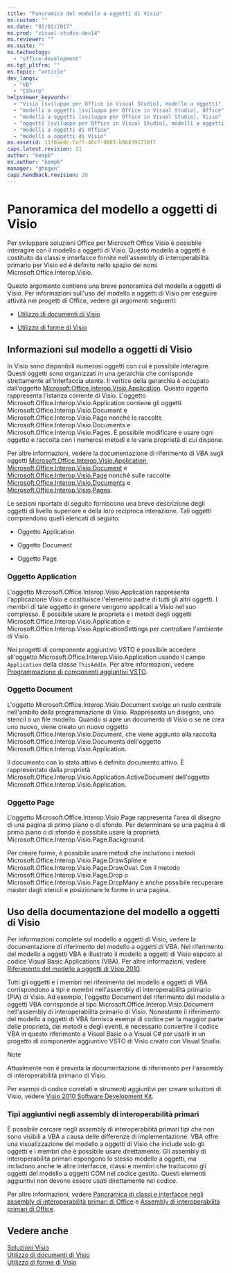 ```yaml
---
title: "Panoramica del modello a oggetti di Visio"
ms.custom: ""
ms.date: "02/02/2017"
ms.prod: "visual-studio-dev14"
ms.reviewer: ""
ms.suite: ""
ms.technology: 
  - "office-development"
ms.tgt_pltfrm: ""
ms.topic: "article"
dev_langs: 
  - "VB"
  - "CSharp"
helpviewer_keywords: 
  - "Visio [sviluppo per Office in Visual Studio], modello a oggetti"
  - "modelli a oggetti [sviluppo per Office in Visual Studio], Office"
  - "modelli a oggetti [sviluppo per Office in Visual Studio], Visio"
  - "oggetti [sviluppo per Office in Visual Studio], modelli a oggetti di Office"
  - "modelli a oggetti di Office"
  - "modelli a oggetti di Visio"
ms.assetid: 11f0ae0c-feff-46c7-9885-b968391718f7
caps.latest.revision: 21
author: "kempb"
ms.author: "kempb"
manager: "ghogen"
caps.handback.revision: 20
---
```

# Panoramica del modello a oggetti di Visio
  Per sviluppare soluzioni Office per Microsoft Office Visio è possibile interagire con il modello a oggetti di Visio. Questo modello a oggetti è costituito da classi e interfacce fornite nell'assembly di interoperabilità primario per Visio ed è definito nello spazio dei nomi Microsoft.Office.Interop.Visio.  
  
 Questo argomento contiene una breve panoramica del modello a oggetti di Visio. Per informazioni sull'uso del modello a oggetti di Visio per eseguire attività nei progetti di Office, vedere gli argomenti seguenti:  
  
-   [Utilizzo di documenti di Visio](../vsto/working-with-visio-documents.md)  
  
-   [Utilizzo di forme di Visio](../vsto/working-with-visio-shapes.md)  
  
## Informazioni sul modello a oggetti di Visio  
 In Visio sono disponibili numerosi oggetti con cui è possibile interagire. Questi oggetti sono organizzati in una gerarchia che corrisponde strettamente all'interfaccia utente. Il vertice della gerarchia è occupato dall'oggetto [Microsoft.Office.Interop.Visio.Application](HV10077088). Questo oggetto rappresenta l'istanza corrente di Visio. L'oggetto Microsoft.Office.Interop.Visio.Application contiene gli oggetti Microsoft.Office.Interop.Visio.Document e Microsoft.Office.Interop.Visio.Page  nonché le raccolte Microsoft.Office.Interop.Visio.Documents e Microsoft.Office.Interop.Visio.Pages. È possibile modificare e usare ogni oggetto e raccolta con i numerosi metodi e le varie proprietà di cui dispone.  
  
 Per altre informazioni, vedere la documentazione di riferimento di VBA sugli oggetti [Microsoft.Office.Interop.Visio.Application](HV10077088), [Microsoft.Office.Interop.Visio.Document](HV10077095) e [Microsoft.Office.Interop.Visio.Page](HV10077063) nonché sulle raccolte [Microsoft.Office.Interop.Visio.Documents](HV10077062) e [Microsoft.Office.Interop.Visio.Pages](HV10077074).  
  
 Le sezioni riportate di seguito forniscono una breve descrizione degli oggetti di livello superiore e della loro reciproca interazione. Tali oggetti comprendono quelli elencati di seguito:  
  
-   Oggetto Application  
  
-   Oggetto Document  
  
-   Oggetto Page  
  
### Oggetto Application  
 L'oggetto Microsoft.Office.Interop.Visio.Application rappresenta l'applicazione Visio e costituisce l'elemento padre di tutti gli altri oggetti. I membri di tale oggetto in genere vengono applicati a Visio nel suo complesso. È possibile usare le proprietà e i metodi degli oggetti Microsoft.Office.Interop.Visio.Application e Microsoft.Office.Interop.Visio.ApplicationSettings per controllare l'ambiente di Visio.  
  
 Nei progetti di componente aggiuntivo VSTO è possibile accedere all'oggetto Microsoft.Office.Interop.Visio.Application usando il campo `Application` della classe `ThisAddIn`. Per altre informazioni, vedere [Programmazione di componenti aggiuntivi VSTO](../vsto/programming-vsto-add-ins.md).  
  
### Oggetto Document  
 L'oggetto Microsoft.Office.Interop.Visio.Document svolge un ruolo centrale nell'ambito della programmazione di Visio. Rappresenta un disegno, uno stencil o un file modello. Quando si apre un documento di Visio o se ne crea uno nuovo, viene creato un nuovo oggetto Microsoft.Office.Interop.Visio.Document, che viene aggiunto alla raccolta Microsoft.Office.Interop.Visio.Documents dell'oggetto Microsoft.Office.Interop.Visio.Application.  
  
 Il documento con lo stato attivo è definito documento attivo. È rappresentato dalla proprietà Microsoft.Office.Interop.Visio.Application.ActiveDocument dell'oggetto Microsoft.Office.Interop.Visio.Application.  
  
### Oggetto Page  
 L'oggetto Microsoft.Office.Interop.Visio.Page rappresenta l'area di disegno di una pagina di primo piano o di sfondo. Per determinare se una pagina è di primo piano o di sfondo è possibile usare la proprietà Microsoft.Office.Interop.Visio.Page.Background.  
  
 Per creare forme, è possibile usare metodi che includono i metodi Microsoft.Office.Interop.Visio.Page.DrawSpline e Microsoft.Office.Interop.Visio.Page.DrawOval. Con il metodo Microsoft.Office.Interop.Visio.Page.Drop o Microsoft.Office.Interop.Visio.Page.DropMany è anche possibile recuperare master dagli stencil e posizionare le forme in una pagina.  
  
## Uso della documentazione del modello a oggetti di Visio  
 Per informazioni complete sul modello a oggetti di Visio, vedere la documentazione di riferimento del modello a oggetti di VBA. Nel riferimento del modello a oggetti VBA è illustrato il modello a oggetti di Visio esposto al codice Visual Basic Applications \(VBA\). Per altre informazioni, vedere [Riferimento del modello a oggetti di Visio 2010](http://go.microsoft.com/fwlink/?LinkId=199775).  
  
 Tutti gli oggetti e i membri nel riferimento del modello a oggetti di VBA corrispondono a tipi e membri nell'assembly di interoperabilità primario \(PIA\) di Visio. Ad esempio, l'oggetto Document del riferimento del modello a oggetti VBA corrisponde al tipo Microsoft.Office.Interop.Visio.Document nell'assembly di interoperabilità primario di Visio. Nonostante il riferimento del modello a oggetti di VBA fornisca esempi di codice per la maggior parte delle proprietà, dei metodi e degli eventi, è necessario convertire il codice VBA in questo riferimento a Visual Basic o a Visual C\# per usarli in un progetto di componente aggiuntivo VSTO di Visio creato con Visual Studio.  
  
> [!NOTE]  
>  Attualmente non è prevista la documentazione di riferimento per l'assembly di interoperabilità primario di Visio.  
  
 Per esempi di codice correlati e strumenti aggiuntivi per creare soluzioni di Visio, vedere [Visio 2010 Software Development Kit](http://go.microsoft.com/fwlink/?LinkId=196501).  
  
### Tipi aggiuntivi negli assembly di interoperabilità primari  
 È possibile cercare negli assembly di interoperabilità primari tipi che non sono visibili a VBA a causa delle differenze di implementazione. VBA offre una visualizzazione del modello a oggetti di Visio che include solo gli oggetti e i membri che è possibile usare direttamente. Gli assembly di interoperabilità primari espongono lo stesso modello a oggetti, ma includono anche le altre interfacce, classi e membri che traducono gli oggetti del modello a oggetti COM nel codice gestito. Questi elementi aggiuntivi non devono essere usati direttamente nel codice.  
  
 Per altre informazioni, vedere [Panoramica di classi e interfacce negli assembly di interoperabilità primari di Office](http://go.microsoft.com/fwlink/?LinkId=189592) e [Assembly di interoperabilità primari di Office](../vsto/office-primary-interop-assemblies.md).  
  
## Vedere anche  
 [Soluzioni Visio](../vsto/visio-solutions.md)   
 [Utilizzo di documenti di Visio](../vsto/working-with-visio-documents.md)   
 [Utilizzo di forme di Visio](../vsto/working-with-visio-shapes.md)  
  
  